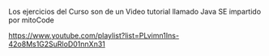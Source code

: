 Los ejercicios del Curso son de un Video tutorial llamado Java SE impartido por mitoCode

https://www.youtube.com/playlist?list=PLvimn1Ins-42o8Ms1G2SuRloD01nnXn31